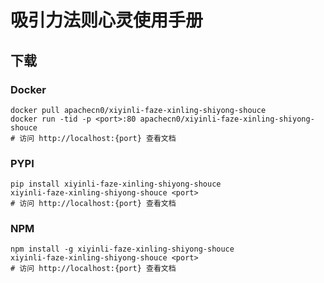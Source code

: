 # 吸引力法则心灵使用手册

## 下载

### Docker

```
docker pull apachecn0/xiyinli-faze-xinling-shiyong-shouce
docker run -tid -p <port>:80 apachecn0/xiyinli-faze-xinling-shiyong-shouce
# 访问 http://localhost:{port} 查看文档
```

### PYPI

```
pip install xiyinli-faze-xinling-shiyong-shouce
xiyinli-faze-xinling-shiyong-shouce <port>
# 访问 http://localhost:{port} 查看文档
```

### NPM

```
npm install -g xiyinli-faze-xinling-shiyong-shouce
xiyinli-faze-xinling-shiyong-shouce <port>
# 访问 http://localhost:{port} 查看文档
```